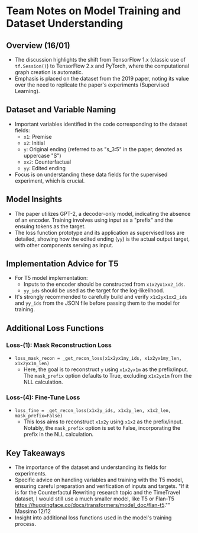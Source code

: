 # Team Notes on Model Training and Dataset Understanding


## Overview (16/01)
- The discussion highlights the shift from TensorFlow 1.x (classic use of `tf.Session()`) to TensorFlow 2.x and PyTorch, where the computational graph creation is automatic.
- Emphasis is placed on the dataset from the 2019 paper, noting its value over the need to replicate the paper's experiments (Supervised Learning).

## Dataset and Variable Naming
- Important variables identified in the code corresponding to the dataset fields:
  - `x1`: Premise
  - `x2`: Initial
  - `y`: Original ending (referred to as "s_3:5" in the paper, denoted as uppercase "S")
  - `xx2`: Counterfactual
  - `yy`: Edited ending
- Focus is on understanding these data fields for the supervised experiment, which is crucial.

## Model Insights
- The paper utilizes GPT-2, a decoder-only model, indicating the absence of an encoder. Training involves using input as a "prefix" and the ensuing tokens as the target.
- The loss function prototype and its application as supervised loss are detailed, showing how the edited ending (`yy`) is the actual output target, with other components serving as input.

## Implementation Advice for T5
- For T5 model implementation:
  - Inputs to the encoder should be constructed from `x1x2yx1xx2_ids`.
  - `yy_ids` should be used as the target for the log-likelihood.
- It's strongly recommended to carefully build and verify `x1x2yx1xx2_ids` and `yy_ids` from the JSON file before passing them to the model for training.

## Additional Loss Functions
### Loss-(1): Mask Reconstruction Loss
- `loss_mask_recon = _get_recon_loss(x1x2yx1my_ids, x1x2yx1my_len, x1x2yx1m_len)`
  - Here, the goal is to reconstruct `y` using `x1x2yx1m` as the prefix/input. The `mask_prefix` option defaults to True, excluding `x1x2yx1m` from the NLL calculation.

### Loss-(4): Fine-Tune Loss
- `loss_fine = _get_recon_loss(x1x2y_ids, x1x2y_len, x1x2_len, mask_prefix=False)`
  - This loss aims to reconstruct `x1x2y` using `x1x2` as the prefix/input. Notably, the `mask_prefix` option is set to False, incorporating the prefix in the NLL calculation.

## Key Takeaways
- The importance of the dataset and understanding its fields for experiments.
- Specific advice on handling variables and training with the T5 model, ensuring careful preparation and verification of inputs and targets.
"If it is for the Counterfactul Rewriting research topic and the TimeTravel dataset, I would still use a much smaller model, like T5 or Flan-T5 https://huggingface.co/docs/transformers/model_doc/flan-t5."" Massimo 12/12
- Insight into additional loss functions used in the model's training process.
